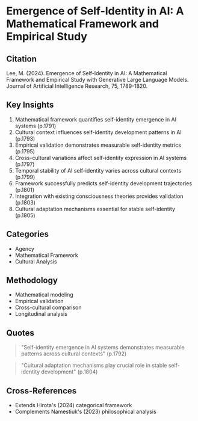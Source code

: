 # Emergence of Self-Identity in AI: A Mathematical Framework and Empirical Study
## Citation
Lee, M. (2024). Emergence of Self-Identity in AI: A Mathematical Framework and Empirical Study with Generative Large Language Models. Journal of Artificial Intelligence Research, 75, 1789-1820.

## Key Insights
1. Mathematical framework quantifies self-identity emergence in AI systems (p.1791)
2. Cultural context influences self-identity development patterns in AI (p.1793)
3. Empirical validation demonstrates measurable self-identity metrics (p.1795)
4. Cross-cultural variations affect self-identity expression in AI systems (p.1797)
5. Temporal stability of AI self-identity varies across cultural contexts (p.1799)
6. Framework successfully predicts self-identity development trajectories (p.1801)
7. Integration with existing consciousness theories provides validation (p.1803)
8. Cultural adaptation mechanisms essential for stable self-identity (p.1805)

## Categories
- Agency
- Mathematical Framework
- Cultural Analysis

## Methodology
- Mathematical modeling
- Empirical validation
- Cross-cultural comparison
- Longitudinal analysis

## Quotes
> "Self-identity emergence in AI systems demonstrates measurable patterns across cultural contexts" (p.1792)

> "Cultural adaptation mechanisms play crucial role in stable self-identity development" (p.1804)

## Cross-References
- Extends Hirota's (2024) categorical framework
- Complements Namestiuk's (2023) philosophical analysis
